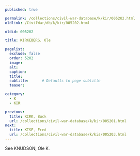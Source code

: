 ```yaml
---
published: true

permalink: /collections/civil-war-database/k/kir/005202.html
oldlink: /CivilWar/db/k/kir/005202.html

oldid: 005202

title: KIRKEBERG, Ole

pagelist:
  exclude: false
  order: 5202
  image: 
  alt:
  caption:
  title:
  subtitle:      # Defaults to page subtitle
  teaser:

category: 
  - K 
  - KIR

previous:
  title: KIRK, Buck
  url: /collections/civil-war-database/k/kir/005201.html  
next:
  title: KISE, Fred
  url: /collections/civil-war-database/k/kis/005203.html   
---
```

See KNUDSON, Ole K.